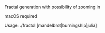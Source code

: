 Fractal generation with possibility of zooming in

macOS required

Usage: ./fractol [mandelbrot|burningship|julia]
